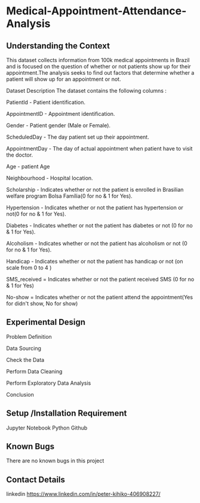 # Medical-Appointment-Attendance-Analysis

## Understanding the Context

This dataset collects information from 100k medical appointments in Brazil and is focused on the question of whether or not patients show up for their appointment.The analysis seeks to find out factors that determine whether a patient will show up for an appointment or not.

Dataset Description
The dataset contains the following columns :

PatientId - Patient identification.

AppointmentID - Appointment identification.

Gender - Patient gender (Male or Female).

ScheduledDay - The day patient set up their appointment.

AppointmentDay - The day of actual appointment when patient have to visit the doctor.

Age - patient Age

Neighbourhood - Hospital location.

Scholarship - Indicates whether or not the patient is enrolled in Brasilian welfare program Bolsa Família(0 for no & 1 for Yes).

Hypertension - Indicates whether or not the patient has hypertension or not(0 for no & 1 for Yes).

Diabetes - Indicates whether or not the patient has diabetes or not (0 for no & 1 for Yes).

Alcoholism - Indicates whether or not the patient has alcoholism or not (0 for no & 1 for Yes).

Handicap - Indicates whether or not the patient has handicap or not (on scale from 0 to 4 )

SMS_received = Indicates whether or not the patient received SMS (0 for no & 1 for Yes)

No-show = Indicates whether or not the patient attend the appointment(Yes for didn't show, No for show)

## Experimental Design

Problem Definition

Data Sourcing 

Check the Data

Perform Data Cleaning

Perform Exploratory Data Analysis

Conclusion

## Setup /Installation Requirement

Jupyter Notebook
Python
Github

## Known Bugs

There are no known bugs in this project

## Contact Details

linkedin https://www.linkedin.com/in/peter-kihiko-406908227/
